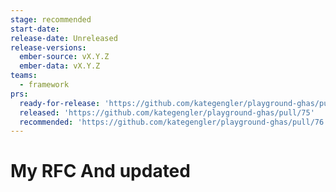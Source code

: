 ```yaml
---
stage: recommended
start-date:
release-date: Unreleased
release-versions:
  ember-source: vX.Y.Z
  ember-data: vX.Y.Z
teams:
  - framework
prs:
  ready-for-release: 'https://github.com/kategengler/playground-ghas/pull/74'
  released: 'https://github.com/kategengler/playground-ghas/pull/75'
  recommended: 'https://github.com/kategengler/playground-ghas/pull/76'
---
```

# My RFC And updated
